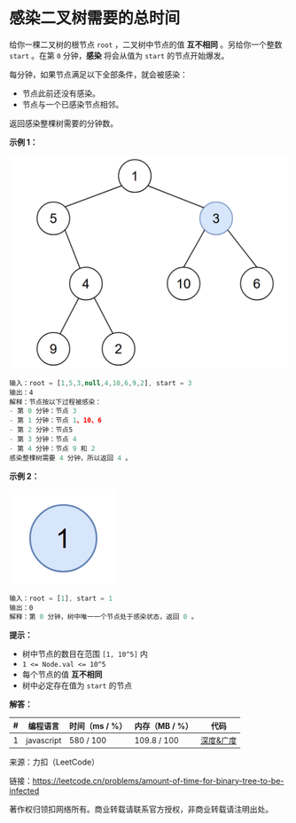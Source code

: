 # 感染二叉树需要的总时间

给你一棵二叉树的根节点 `root` ，二叉树中节点的值 **互不相同** 。另给你一个整数 `start` 。在第 `0` 分钟，**感染** 将会从值为 `start` 的节点开始爆发。

每分钟，如果节点满足以下全部条件，就会被感染：

- 节点此前还没有感染。
- 节点与一个已感染节点相邻。

返回感染整棵树需要的分钟数。

**示例 1：**

![示例1](./eg1.png)

``` javascript
输入：root = [1,5,3,null,4,10,6,9,2], start = 3
输出：4
解释：节点按以下过程被感染：
- 第 0 分钟：节点 3
- 第 1 分钟：节点 1、10、6
- 第 2 分钟：节点5
- 第 3 分钟：节点 4
- 第 4 分钟：节点 9 和 2
感染整棵树需要 4 分钟，所以返回 4 。
```

**示例 2：**

![示例2](./eg2.png)

``` javascript
输入：root = [1], start = 1
输出：0
解释：第 0 分钟，树中唯一一个节点处于感染状态，返回 0 。
```

**提示：**

- 树中节点的数目在范围 `[1, 10^5]` 内
- `1 <= Node.val <= 10^5`
- 每个节点的值 **互不相同**
- 树中必定存在值为 `start` 的节点

**解答：**

**#**|**编程语言**|**时间（ms / %）**|**内存（MB / %）**|**代码**
--|--|--|--|--
1|javascript|580 / 100|109.8 / 100|[深度&广度](./javascript/ac_v1.js)

来源：力扣（LeetCode）

链接：https://leetcode.cn/problems/amount-of-time-for-binary-tree-to-be-infected

著作权归领扣网络所有。商业转载请联系官方授权，非商业转载请注明出处。
